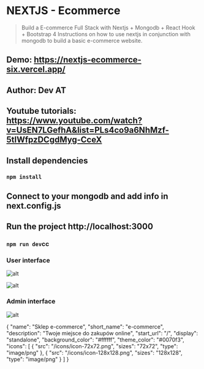# NEXTJS - Ecommerce

> Build a E-commerce Full Stack with Nextjs + Mongodb + React Hook + Bootstrap 4
> Instructions on how to use nextjs in conjunction with mongodb to build a basic e-commerce website.

## Demo: https://nextjs-ecommerce-six.vercel.app/

## Author: Dev AT

## Youtube tutorials: https://www.youtube.com/watch?v=UsEN7LGefhA&list=PLs4co9a6NhMzf-5tIWfpzDCgdMyg-CceX

## Install dependencies

### `npm install`

## Connect to your mongodb and add info in next.config.js

## Run the project http://localhost:3000

### `npm run dev`cc

### User interface

![alt](https://res.cloudinary.com/devat-channel/image/upload/v1610956436/nextjs_media/2_dgx2op.png)

![alt](https://res.cloudinary.com/devat-channel/image/upload/v1610956526/nextjs_media/3_dkmrq1.png)

### Admin interface

![alt](https://res.cloudinary.com/devat-channel/image/upload/v1610956354/nextjs_media/Untitled_axeubb.png)

{
"name": "Sklep e-commerce",
"short_name": "e-commerce",
"description": "Twoje miejsce do zakupów online",
"start_url": "/",
"display": "standalone",
"background_color": "#ffffff",
"theme_color": "#0070f3",
"icons": [
{
"src": "/icons/icon-72x72.png",
"sizes": "72x72",
"type": "image/png"
},
{
"src": "/icons/icon-128x128.png",
"sizes": "128x128",
"type": "image/png"
}
]
}

